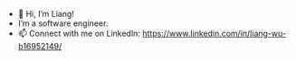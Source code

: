 - 👋 Hi, I’m Liang! 
- I’m a software engineer.
- 📫 Connect with me on LinkedIn: https://www.linkedin.com/in/liang-wu-b16952149/
